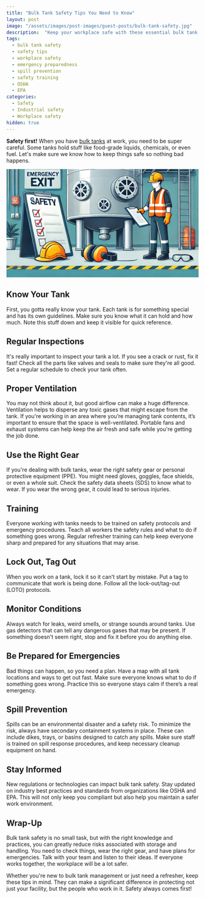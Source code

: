 ```yaml
---
title: "Bulk Tank Safety Tips You Need to Know"
layout: post
image: "/assets/images/post-images/guest-posts/bulk-tank-safety.jpg"
description:  "Keep your workplace safe with these essential bulk tank safety tips. Learn about regular inspections, proper ventilation, emergency preparedness, and more."
tags:
  - bulk tank safety
  - safety tips
  - workplace safety
  - emergency preparedness
  - spill prevention
  - safety training
  - OSHA
  - EPA
categories:
  - Safety
  - Industrial safety
  - Workplace safety
hidden: true
---
```


**Safety first!** When you have [bulk tanks](https://www.fuellogic.net/is-your-bulk-tank-a-liability/) at work, you need to be super careful. Some tanks hold stuff like food-grade liquids, chemicals, or even fuel. Let's make sure we know how to keep things safe so nothing bad happens.

![Bulk tank safety featured image](/assets/images/post-images/guest-posts/bulk-tank-safety.jpg)

## Know Your Tank

First, you gotta really know your tank. Each tank is for something special and has its own guidelines. Make sure you know what it can hold and how much. Note this stuff down and keep it visible for quick reference.

## Regular Inspections

It's really important to inspect your tank a lot. If you see a crack or rust, fix it fast! Check all the parts like valves and seals to make sure they're all good. Set a regular schedule to check your tank often.

## Proper Ventilation

You may not think about it, but good airflow can make a huge difference. Ventilation helps to disperse any toxic gases that might escape from the tank. If you're working in an area where you’re managing tank contents, it’s important to ensure that the space is well-ventilated. Portable fans and exhaust systems can help keep the air fresh and safe while you're getting the job done.

## Use the Right Gear

If you're dealing with bulk tanks, wear the right safety gear or personal protective equipment (PPE). You might need gloves, goggles, face shields, or even a whole suit. Check the safety data sheets (SDS) to know what to wear. If you wear the wrong gear, it could lead to serious injuries.

## Training

Everyone working with tanks needs to be trained on safety protocols and emergency procedures. Teach all workers the safety rules and what to do if something goes wrong. Regular refresher training can help keep everyone sharp and prepared for any situations that may arise.

## Lock Out, Tag Out

When you work on a tank, lock it so it can't start by mistake. Put a tag to communicate that work is being done. Follow all the lock-out/tag-out (LOTO) protocols.

## Monitor Conditions

Always watch for leaks, weird smells, or strange sounds around tanks. Use gas detectors that can tell any dangerous gases that may be present. If something doesn't seem right, stop and fix it before you do anything else.

## Be Prepared for Emergencies

Bad things can happen, so you need a plan. Have a map with all tank locations and ways to get out fast. Make sure everyone knows what to do if something goes wrong. Practice this so everyone stays calm if there’s a real emergency.

## Spill Prevention

Spills can be an environmental disaster and a safety risk. To minimize the risk, always have secondary containment systems in place. These can include dikes, trays, or basins designed to catch any spills. Make sure staff is trained on spill response procedures, and keep necessary cleanup equipment on hand.

## Stay Informed

New regulations or technologies can impact bulk tank safety. Stay updated on industry best practices and standards from organizations like OSHA and EPA. This will not only keep you compliant but also help you maintain a safer work environment.

## Wrap-Up

Bulk tank safety is no small task, but with the right knowledge and practices, you can greatly reduce risks associated with storage and handling. You need to check things, wear the right gear, and have plans for emergencies. Talk with your team and listen to their ideas. If everyone works together, the workplace will be a lot safer.

Whether you're new to bulk tank management or just need a refresher, keep these tips in mind. They can make a significant difference in protecting not just your facility, but the people who work in it. Safety always comes first!